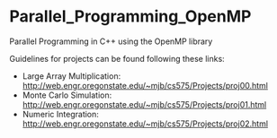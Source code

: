 # Parallel_Programming_OpenMP

Parallel Programming in C++ using the OpenMP library 

Guidelines for projects can be found following these links: 
- Large Array Multiplication: http://web.engr.oregonstate.edu/~mjb/cs575/Projects/proj00.html
- Monte Carlo Simulation: http://web.engr.oregonstate.edu/~mjb/cs575/Projects/proj01.html
- Numeric Integration: http://web.engr.oregonstate.edu/~mjb/cs575/Projects/proj02.html
